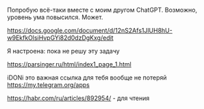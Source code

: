 Попробую всё-таки вместе с моим другом ChatGPT. Возможно, уровень ума повысился. Может.

https://docs.google.com/document/d/12nS2Afs1JlUH8hU-w9EkfkOlsiHvpGYi82d0dzDgKxg/edit


Я настроена: пока не решу эту задачу


https://parsinger.ru/html/index1_page_1.html


iDONi это важная ссылка для тебя вообще не потеряй 
https://my.telegram.org/apps


https://habr.com/ru/articles/892954/ - для чтения
